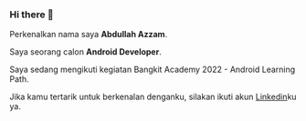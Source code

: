 ### Hi there 👋

<!--
**pemeluksenja/pemeluksenja** is a ✨ _special_ ✨ repository because its `README.md` (this file) appears on your GitHub profile.

Here are some ideas to get you started:

- 🔭 I’m currently working on ...
- 🌱 I’m currently learning ...
- 👯 I’m looking to collaborate on ...
- 🤔 I’m looking for help with ...
- 💬 Ask me about ...
- 📫 How to reach me: ...
- 😄 Pronouns: ...
- ⚡ Fun fact: ...
-->

Perkenalkan nama saya **Abdullah Azzam**.

Saya seorang calon **Android Developer**.

Saya sedang mengikuti kegiatan Bangkit Academy 2022 - Android Learning Path.

Jika kamu tertarik untuk berkenalan denganku, silakan ikuti akun [Linkedin](https://www.linkedin.com/in/abdullah-azzam-865a661b7/)ku ya.

